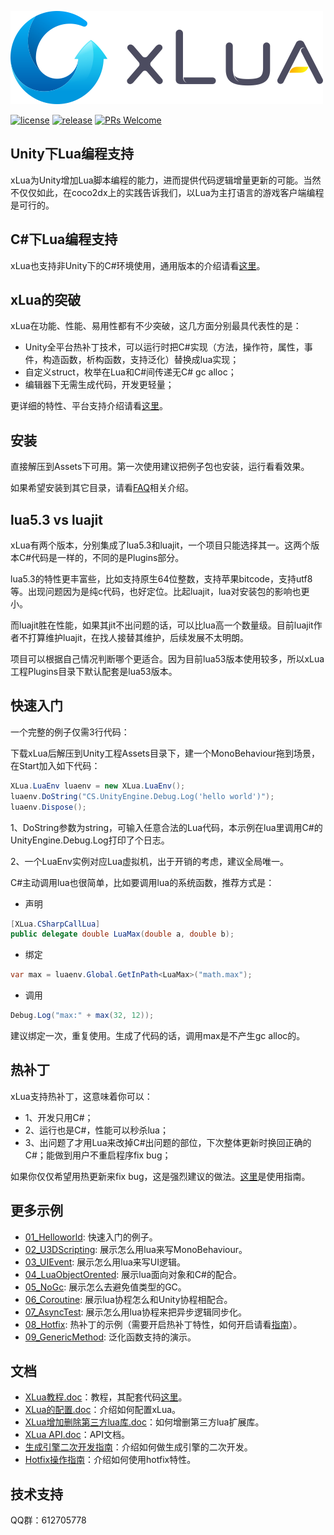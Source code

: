 ![](Assets/XLua/Doc/xLua.png)

[![license](https://img.shields.io/badge/license-MIT-blue.png)](https://github.com/Tencent/xLua/blob/master/LICENSE.TXT)
[![release](https://img.shields.io/badge/release-v2.1.5-blue.png)](https://github.com/Tencent/xLua/releases)
[![PRs Welcome](https://img.shields.io/badge/PRs-welcome-blue.png)](https://github.com/Tencent/xLua/pulls)

## Unity下Lua编程支持

xLua为Unity增加Lua脚本编程的能力，进而提供代码逻辑增量更新的可能。当然不仅仅如此，在coco2dx上的实践告诉我们，以Lua为主打语言的游戏客户端编程是可行的。

## C#下Lua编程支持

xLua也支持非Unity下的C#环境使用，通用版本的介绍请看[这里](General/)。

## xLua的突破

xLua在功能、性能、易用性都有不少突破，这几方面分别最具代表性的是：

* Unity全平台热补丁技术，可以运行时把C#实现（方法，操作符，属性，事件，构造函数，析构函数，支持泛化）替换成lua实现；
* 自定义struct，枚举在Lua和C#间传递无C# gc alloc；
* 编辑器下无需生成代码，开发更轻量；

更详细的特性、平台支持介绍请看[这里](Assets/XLua/Doc/features.md)。

## 安装

直接解压到Assets下可用。第一次使用建议把例子包也安装，运行看看效果。

如果希望安装到其它目录，请看[FAQ](Assets/XLua/Doc/faq.md)相关介绍。

## lua5.3 vs luajit

xLua有两个版本，分别集成了lua5.3和luajit，一个项目只能选择其一。这两个版本C#代码是一样的，不同的是Plugins部分。

lua5.3的特性更丰富些，比如支持原生64位整数，支持苹果bitcode，支持utf8等。出现问题因为是纯c代码，也好定位。比起luajit，lua对安装包的影响也更小。

而luajit胜在性能，如果其jit不出问题的话，可以比lua高一个数量级。目前luajit作者不打算维护luajit，在找人接替其维护，后续发展不太明朗。

项目可以根据自己情况判断哪个更适合。因为目前lua53版本使用较多，所以xLua工程Plugins目录下默认配套是lua53版本。

## 快速入门

一个完整的例子仅需3行代码：

下载xLua后解压到Unity工程Assets目录下，建一个MonoBehaviour拖到场景，在Start加入如下代码：

```csharp
XLua.LuaEnv luaenv = new XLua.LuaEnv();
luaenv.DoString("CS.UnityEngine.Debug.Log('hello world')");
luaenv.Dispose();
```

1、DoString参数为string，可输入任意合法的Lua代码，本示例在lua里调用C#的UnityEngine.Debug.Log打印了个日志。

2、一个LuaEnv实例对应Lua虚拟机，出于开销的考虑，建议全局唯一。

C#主动调用lua也很简单，比如要调用lua的系统函数，推荐方式是：

* 声明

```csharp
[XLua.CSharpCallLua]
public delegate double LuaMax(double a, double b);
```

* 绑定

```csharp
var max = luaenv.Global.GetInPath<LuaMax>("math.max");
```

* 调用

```csharp
Debug.Log("max:" + max(32, 12));
```

建议绑定一次，重复使用。生成了代码的话，调用max是不产生gc alloc的。

## 热补丁

xLua支持热补丁，这意味着你可以：

* 1、开发只用C#；
* 2、运行也是C#，性能可以秒杀lua；
* 3、出问题了才用Lua来改掉C#出问题的部位，下次整体更新时换回正确的C#；能做到用户不重启程序fix bug；

如果你仅仅希望用热更新来fix bug，这是强烈建议的做法。[这里](Assets/XLua/Doc/hotfix.md)是使用指南。

## 更多示例

* [01_Helloworld](Assets/XLua/Examples/01_Helloworld/): 快速入门的例子。
* [02_U3DScripting](Assets/XLua/Examples/02_U3DScripting/): 展示怎么用lua来写MonoBehaviour。
* [03_UIEvent](Assets/XLua/Examples/03_UIEvent/): 展示怎么用lua来写UI逻辑。
* [04_LuaObjectOrented](Assets/XLua/Examples/04_LuaObjectOrented/): 展示lua面向对象和C#的配合。
* [05_NoGc](Assets/XLua/Examples/05_NoGc/): 展示怎么去避免值类型的GC。
* [06_Coroutine](Assets/XLua/Examples/06_Coroutine/): 展示lua协程怎么和Unity协程相配合。
* [07_AsyncTest](Assets/XLua/Examples/07_AsyncTest/): 展示怎么用lua协程来把异步逻辑同步化。
* [08_Hotfix](Assets/XLua/Examples/08_Hotfix/): 热补丁的示例（需要开启热补丁特性，如何开启请看[指南](Assets/XLua/Doc/hotfix.md)）。
* [09_GenericMethod](Assets/XLua/Examples/09_GenericMethod/): 泛化函数支持的演示。
 
## 文档

* [XLua教程.doc](Assets/XLua/Doc/XLua教程.doc)：教程，其配套代码[这里](Assets/XLua/Tutorial/)。
* [XLua的配置.doc](Assets/XLua/Doc/XLua的配置.doc)：介绍如何配置xLua。
* [XLua增加删除第三方lua库.doc](Assets/XLua/Doc/XLua增加删除第三方lua库.doc)：如何增删第三方lua扩展库。
* [XLua API.doc](Assets/XLua/Doc/XLua_API.doc)：API文档。
* [生成引擎二次开发指南](Assets/XLua/Doc/custom_generate.md)：介绍如何做生成引擎的二次开发。
* [Hotfix操作指南](Assets/XLua/Doc/hotfix.md)：介绍如何使用hotfix特性。

## 技术支持

QQ群：612705778


